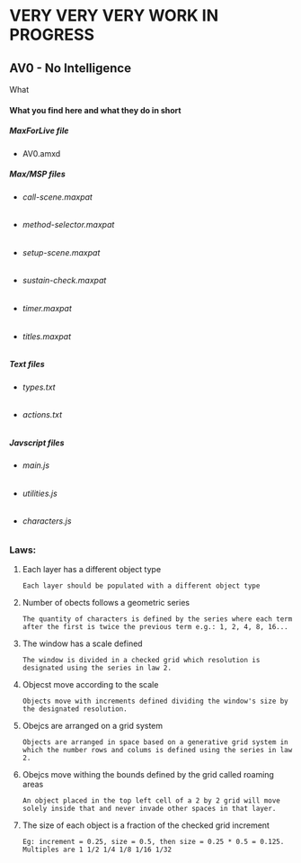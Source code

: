 # VERY VERY VERY WORK IN PROGRESS

## AV0 - No Intelligence

What

#### What you find here and what they do in short

##### MaxForLive file

* AV0.amxd

##### Max/MSP files

* ###### call-scene.maxpat
* ###### method-selector.maxpat
* ###### setup-scene.maxpat
* ###### sustain-check.maxpat
* ###### timer.maxpat
* ###### titles.maxpat

##### Text files

* ###### types.txt
* ###### actions.txt

##### Javscript files

* ###### main.js
* ###### utilities.js
* ###### characters.js



### Laws:

1. Each layer has a different object type

    `Each layer should be populated with a different object type`

2. Number of obects follows a geometric series

    `The quantity of characters is defined by the series where each term after the first is twice the previous term e.g.: 1, 2, 4, 8, 16...`

3. The window has a scale defined

	`The window is divided in a checked grid which resolution is designated using the series in law 2.`

4. Objecst move according to the scale

	`Objects move with increments defined dividing the window's size by the designated resolution.`

5. Obejcs are arranged on a grid system 

	`Objects are arranged in space based on a generative grid system in which the number rows and colums is defined using the series in law 2.`

6. Obejcs move withing the bounds defined by the grid called roaming areas

	`An object placed in the top left cell of a 2 by 2 grid will move solely inside that and never invade other spaces in that layer.`

7. The size of each object is a fraction of the checked grid increment

	`Eg: increment = 0.25, size = 0.5, then size = 0.25 * 0.5 = 0.125. Multiples are 1 1/2 1/4 1/8 1/16 1/32`